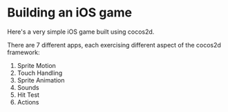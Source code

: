 Building an iOS game
====================

Here's a very simple iOS game built using cocos2d.

There are 7 different apps, each exercising different aspect of the cocos2d framework:

1. Sprite Motion
1. Touch Handling
1. Sprite Animation
1. Sounds
1. Hit Test
1. Actions
